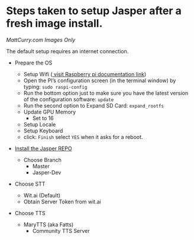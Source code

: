 # Steps taken to setup Jasper after a fresh image install. 

_MattCurry.com Images Only_

The default setup requires an internet connection.

* Prepare the OS
  * Setup Wifi ([ visit Raspberry pi documentation link](https://www.raspberrypi.org/documentation/configuration/wireless/wireless-cli.md))
  * Open the PI’s configuration screen (in the terminal window) by typing: `sudo raspi-config`
  * Run the bottom option just to make sure you have the latest version of the configuration software: `update`
  * Run the second option to Expand SD Card: `expand_rootfs`
  * Update GPU Memory
    * Set to 16
  * Setup Locale
  * Setup Keyboard
  * click: `Finish` select `YES` when it asks for a reboot.  

* [Install the Jasper REPO](installation.md)
  * Choose Branch
    * Master
    * Jasper-Dev
* Choose STT
  * Wit.ai (Default)
   * Obtain Server Token from wit.ai
* Choose TTS
  * MaryTTS (aka Fatts)
    * Community TTS Server
